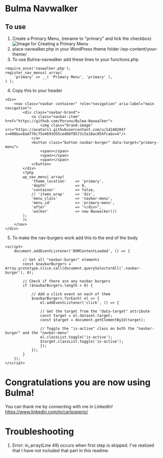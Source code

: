 # Bulma Navwalker

## To use
1) Create a Primary Menu, (rename to "primary" and tick the checkbox)
![Image for Creating a Primary Menu](https://lh3.googleusercontent.com/fife/ABSRlIqbyTKbfwbUawg9z1jp41rNFS4YX0ce_Wa_VHL6529yO0krs0RNpGU4O7rT4ipGKhIoP9tjBWgAMHOcb01P2yUBGJCCrmWHbqbVvxuDcT2j-L2RyVnVEA-TRFvsbj2S4MDmDFe4XY8OIgw21B8P243kAqoNhxVJhoucj9RTImhQJJ7b8nfDyk6R4zHdWBryKSQH2HMljjxe-X3mkwBtgCSW1nnFP8gWisMQDtqpMN9dhpimGq_qtu-kQbKhPv_gA8fIrShLQiDj1vRwjhC3Pn8DuuTHVTSIkGEjjIW_-xx9eHpO0RWk5Zdo4QpiYYYkFI2671JMgrUgB7JYI6J_AqHoSRmWplFGMTuWIJOUQ_Jq0-ziZVZzvTdXijY5Ib3n2uYzK5VkRAVGhdSxQmPD9NJpDUzpioulZY-Aw_S7gaDSa_w4p3WnN-U8ygB86ow5RHE8CDSvjQj-FZSlLfDmde-IZjc7ho0NHf5zUZ36ERng-Zxs5qTmCeT84yKl7hbM7VLTgbRsczH3Hao3rxSPtGznTufeGxc7CZlXxh--O91PZ92NmWYH21V8o7kJg-wI0mgT8u9JZi0p7S_MhaQSErQ1ew7IxWzddFlkkICNCMse_iBRZR9hMGtqvrn4VzLKe4r47qL54A1an4wK6yUetj1c-3szdivbW5exs35SRASTBT29TdgtY4KcagwJpvCGeWjb2fGvl0QNUQj1GtSezzn_YexvM0qhzA=w1362-h605-ft)
2) place navwalker.php in your WordPress theme folder /wp-content/your-theme/
3) To use Bulma-navwalker add these lines to your functions.php
```
require_once('navwalker.php');
register_nav_menus( array(
    'primary' => __( 'Primary Menu', 'primary' ),
) );
```
4) Copy this to your header
```
<div>
    <nav class="navbar container" role="navigation" aria-label="main navigation">
        <div class="navbar-brand">
            <a class="navbar-item" href="https://github.com/Poruno/Bulma-Navwalker">
                <img class="brand-image" src="https://avatars1.githubusercontent.com/u/14240204?s=400&u=8ad776c75e4693d55ced68f8573c5a18ac054fca&v=4"/>
            </a>
            <button class="button navbar-burger" data-target="primary-menu">
                <span></span>
                <span></span>
                <span></span>
            </button>
        </div>
        <?php
        wp_nav_menu( array(
            'theme_location'    => 'primary',
            'depth'             => 0,
            'container'         => false,
            // 'items_wrap'     => 'div',
            'menu_class'        => 'navbar-menu',
            'menu_id'           => 'primary-menu',
            'after'             => "</div>",
            'walker'            => new Navwalker())
        );
        ?>
    </nav>
</div>
```
5) To make the nav-burgers work add this to the end of the body
```
<script>
    document.addEventListener('DOMContentLoaded', () => {
        
        // Get all "navbar-burger" elements
        const $navbarBurgers = Array.prototype.slice.call(document.querySelectorAll('.navbar-burger'), 0);

        // Check if there are any navbar burgers
        if ($navbarBurgers.length > 0) {

            // Add a click event on each of them
            $navbarBurgers.forEach( el => {
                el.addEventListener('click', () => {

                // Get the target from the "data-target" attribute
                const target = el.dataset.target;
                const $target = document.getElementById(target);

                // Toggle the "is-active" class on both the "navbar-burger" and the "navbar-menu"
                el.classList.toggle('is-active');
                $target.classList.toggle('is-active');
                });
            });
        }
    });
</script>
```

# Congratulations you are now using Bulma!
You can thank me by connecting with me in LinkedIn! https://www.linkedin.com/in/carlooperio/

# Troubleshooting
1) Error: in_array(Line 49) occurs when first step is skipped. I've realized that I have not included that part in this readme.
